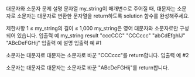 대문자와 소문자
문제 설명
문자열 my_string이 매개변수로 주어질 때, 대문자는 소문자로 소문자는 대문자로 변환한 문자열을 return하도록 solution 함수를 완성해주세요.

제한사항
1 ≤ my_string의 길이 ≤ 1,000
my_string은 영어 대문자와 소문자로만 구성되어 있습니다.
입출력 예
my_string	result
"cccCCC"	"CCCccc"
"abCdEfghIJ"	"ABcDeFGHij"
입출력 예 설명
입출력 예 #1

소문자는 대문자로 대문자는 소문자로 바꾼 "CCCccc"를 return합니다.
입출력 예 #2

소문자는 대문자로 대문자는 소문자로 바꾼 "ABcDeFGHij"를 return합니다.
